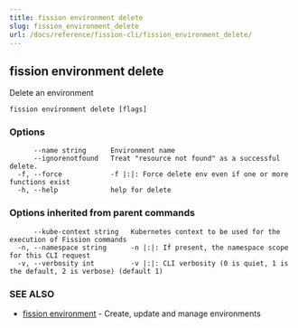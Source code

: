 ```yaml
---
title: fission environment delete
slug: fission_environment_delete
url: /docs/reference/fission-cli/fission_environment_delete/
---
```

## fission environment delete

Delete an environment

```
fission environment delete [flags]
```

### Options

```
      --name string      Environment name
      --ignorenotfound   Treat "resource not found" as a successful delete.
  -f, --force            -f |:|: Force delete env even if one or more functions exist
  -h, --help             help for delete
```

### Options inherited from parent commands

```
      --kube-context string   Kubernetes context to be used for the execution of Fission commands
  -n, --namespace string      -n |:|: If present, the namespace scope for this CLI request
  -v, --verbosity int         -v |:|: CLI verbosity (0 is quiet, 1 is the default, 2 is verbose) (default 1)
```

### SEE ALSO

* [fission environment](/docs/reference/fission-cli/fission_environment/)	 - Create, update and manage environments

